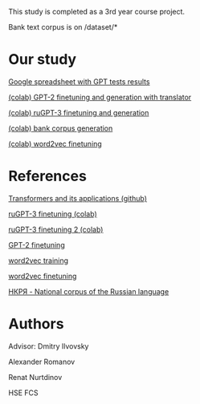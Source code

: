 This study is completed as a 3rd year course project.

Bank text corpus is on /dataset/*

# Our study
[Google spreadsheet with GPT tests results](https://docs.google.com/spreadsheets/d/1qo_dyBgijADRM6W53eNLSP8sVqGLfyRgwHAxj4VGvdI/edit#gid=0)

[(colab) GPT-2 finetuning and generation with translator](https://colab.research.google.com/drive/1nhrtXwNU1vFsVPn25zf21CbqUkaU7sn6)

[(colab) ruGPT-3 finetuning and generation](https://colab.research.google.com/drive/13xPwb-UlYgblOeA8eFr_sK6MAOlPRNWi#scrollTo=5vL07XFvsBBU)

[(colab) bank corpus generation](https://colab.research.google.com/drive/1W3CNRWaOXCjv9l8XWqyVwOiW8wpgUz-u?usp=sharing)

[(colab) word2vec finetuning](https://colab.research.google.com/drive/1kDwHubiey3t5YeS0dymH1aB4ptwEvKB1#scrollTo=hlRjLHmlChSV)

# References
[Transformers and its applications (github)](https://github.com/huggingface/transformers)

[ruGPT-3 finetuning (colab)](https://colab.research.google.com/drive/1bwNxmVJMJ3x_N5ylS-nylkQpHUAF0DES)

[ruGPT-3 finetuning 2 (colab)](https://colab.research.google.com/github/sberbank-ai/ru-gpts/blob/master/examples/Finetune_RuGPTs_with_HF.ipynb#scrollTo=aZ-4Kav28cH0)

[GPT-2 finetuning](https://colab.research.google.com/drive/1VLG8e7YSEwypxU-noRNhsv5dW4NfTGce)

[word2vec training](https://sysblok.ru/knowhow/obuchaem-word2vec-praktikum-po-sozdaniju-vektornyh-modelej-jazyka/)

[word2vec finetuning](https://www.kaggle.com/rtatman/fine-tuning-word2vec)

[НКРЯ - National corpus of the Russian language](https://ruscorpora.ru/new/)



# Authors
Advisor: Dmitry Ilvovsky

Alexander Romanov

Renat Nurtdinov

HSE FCS
